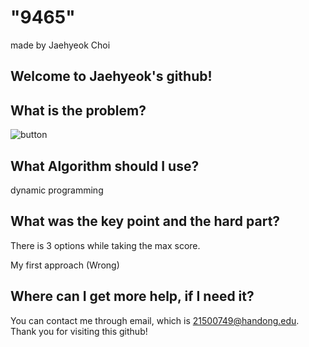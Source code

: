 
# "9465"

made by Jaehyeok Choi

## Welcome to Jaehyeok's github!

## What is the problem?

![button](https://github.com/Choi-JaeHyeok-21500749/9465/blob/main/9465_pro.JPG)

## What Algorithm should I use?

dynamic programming

## What was the key point and the hard part?

There is 3 options while taking the max score.

         
My first approach (Wrong)




## Where can I get more help, if I need it?

You can contact me through email, which is 21500749@handong.edu.
Thank you for visiting this github!

